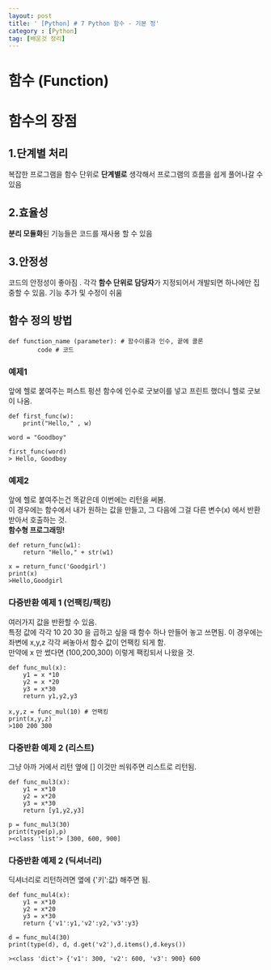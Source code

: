 ```yaml
---
layout: post
title: ' [Python] # 7 Python 함수 - 기본 정'
category : [Python]
tag: [배운것 정리]
---
```


# 함수 (Function) 

# 함수의 장점 

## 1.단계별 처리  

복잡한 프로그램을 함수 단위로 **단계별로** 생각해서 프로그램의 흐름을 쉽게 풀어나갈 수 있음 

## 2.효율성 

**분리 모듈화**된 기능들은 코드를 재사용 할 수 있음 

## 3.안정성 

코드의 안정성이 좋아짐 . 각각 **함수 단위로 담당자**가 지정되어서 개발되면 하나에만 집중할 수 있음. 
기능 추가 및 수정이 쉬움 

## 함수 정의 방법 

```
def function_name (parameter): # 함수이름과 인수, 끝에 콜론
        code # 코드 
```

### 예제1

앞에 헬로 붙여주는 퍼스트 펑션 함수에 인수로 굿보이를 넣고 프린트 했더니 헬로 굿보이 나옴.  

```
def first_func(w):
    print("Hello," , w)

word = "Goodboy"

first_func(word)
> Hello, Goodboy
```

### 예제2

앞에 헬로 붙여주는건 똑같은데 이번에는 리턴을 써봄.    
이 경우에는 함수에서 내가 원하는 값을 만들고, 그 다음에 그걸 다른 변수(x) 에서 반환 받아서 호출하는 것.   
**함수형 프로그래밍!**

```
def return_func(w1):
    return "Hello," + str(w1)
    
x = return_func('Goodgirl')
print(x)
>Hello,Goodgirl
```

### 다중반환 예제 1 (언팩킹/팩킹)

여러가지 값을 반환할 수 있음.   
특정 값에 각각 10 20 30 을 곱하고 싶을 때 함수 하나 만들어 놓고 쓰면됨. 
이 경우에는 좌변에 x,y,z 각각 써놓아서 함수 값이 언팩킹 되게 함.      
만약에 x 만 썼다면 (100,200,300) 이렇게 팩킹되서 나왔을 것.   
```
def func_mul(x):
    y1 = x *10 
    y2 = x *20
    y3 = x*30
    return y1,y2,y3

x,y,z = func_mul(10) # 언팩킹 
print(x,y,z)
>100 200 300
```

### 다중반환 예제 2 (리스트)

그냥 아까 거에서 리턴 옆에 [] 이것만 씌워주면 리스트로 리턴됨. 

```
def func_mul3(x):
    y1 = x*10 
    y2 = x*20
    y3 = x*30
    return [y1,y2,y3]

p = func_mul3(30)
print(type(p),p)
><class 'list'> [300, 600, 900]
```

### 다중반환 예제 2 (딕셔너리)

딕셔너리로 리턴하려면 옆에 {'키':값} 해주면 됨.  

```
def func_mul4(x):
    y1 = x*10 
    y2 = x*20
    y3 = x*30
    return {'v1':y1,'v2':y2,'v3':y3}

d = func_mul4(30)
print(type(d), d, d.get('v2'),d.items(),d.keys())

><class 'dict'> {'v1': 300, 'v2': 600, 'v3': 900} 600
```









